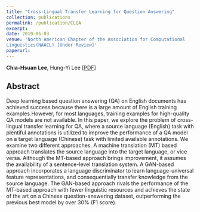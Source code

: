 ```yaml
---
title: "Cross-Lingual Transfer Learning for Question Answering"
collection: publications
permalink: /publication/CLQA
excerpt: 
date: 2019-06-03
venue: 'North American Chapter of the Association for Computational
Linguistics(NAACL) [Under Review]'
paperurl: 
---
```

**Chia-Hsuan Lee**, Hung-Yi Lee [[PDF]]()

## Abstract
Deep learning based question answering (QA) on English documents has achieved success because there is a large amount of English training examples.However, for most languages, training examples for high-quality QA models are not available. In this paper, we explore the problem of cross-lingual transfer learning for QA, where a source language (English) task with plentiful annotations is utilized to improve the performance of a QA model on a target language (Chinese) task with limited available annotations. We examine two different approaches. A machine translation (MT) based approach translates the source language into the target language, or vice versa. Although the MT-based approach brings improvement, it assumes the availability of a sentence-level translation system. A GAN-based approach incorporates a language discriminator to learn language-universal feature representations, and consequentially transfer knowledge from the source language. The GAN-based approach rivals the performance of the MT-based approach with fewer linguistic resources and achieves the state of the art on a Chinese question-answering dataset, outperforming the previous best model by over 30% (F1 score).
